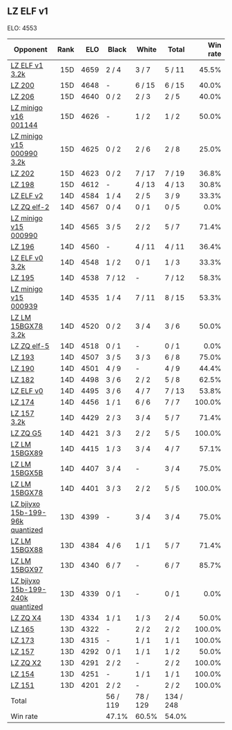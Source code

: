 ## LZ ELF v1 ##

ELO: 4553

Opponent | Rank | ELO | Black | White | Total | Win rate
---------|-----:|----:|-------|-------|-------|-------:
[LZ ELF v1 3.2k](LZ%20ELF%20v1%203.2k.md) | 15D | 4659 | 2 / 4 | 3 / 7 | 5 / 11 | 45.5%
[LZ 200](LZ%20200.md) | 15D | 4648 | - | 6 / 15 | 6 / 15 | 40.0%
[LZ 206](LZ%20206.md) | 15D | 4640 | 0 / 2 | 2 / 3 | 2 / 5 | 40.0%
[LZ minigo v16 001144](LZ%20minigo%20v16%20001144.md) | 15D | 4626 | - | 1 / 2 | 1 / 2 | 50.0%
[LZ minigo v15 000990 3.2k](LZ%20minigo%20v15%20000990%203.2k.md) | 15D | 4625 | 0 / 2 | 2 / 6 | 2 / 8 | 25.0%
[LZ 202](LZ%20202.md) | 15D | 4623 | 0 / 2 | 7 / 17 | 7 / 19 | 36.8%
[LZ 198](LZ%20198.md) | 15D | 4612 | - | 4 / 13 | 4 / 13 | 30.8%
[LZ ELF v2](LZ%20ELF%20v2.md) | 14D | 4584 | 1 / 4 | 2 / 5 | 3 / 9 | 33.3%
[LZ ZQ elf-2](LZ%20ZQ%20elf-2.md) | 14D | 4567 | 0 / 4 | 0 / 1 | 0 / 5 | 0.0%
[LZ minigo v15 000990](LZ%20minigo%20v15%20000990.md) | 14D | 4565 | 3 / 5 | 2 / 2 | 5 / 7 | 71.4%
[LZ 196](LZ%20196.md) | 14D | 4560 | - | 4 / 11 | 4 / 11 | 36.4%
[LZ ELF v0 3.2k](LZ%20ELF%20v0%203.2k.md) | 14D | 4548 | 1 / 2 | 0 / 1 | 1 / 3 | 33.3%
[LZ 195](LZ%20195.md) | 14D | 4538 | 7 / 12 | - | 7 / 12 | 58.3%
[LZ minigo v15 000939](LZ%20minigo%20v15%20000939.md) | 14D | 4535 | 1 / 4 | 7 / 11 | 8 / 15 | 53.3%
[LZ LM 15BGX78 3.2k](LZ%20LM%2015BGX78%203.2k.md) | 14D | 4520 | 0 / 2 | 3 / 4 | 3 / 6 | 50.0%
[LZ ZQ elf-5](LZ%20ZQ%20elf-5.md) | 14D | 4518 | 0 / 1 | - | 0 / 1 | 0.0%
[LZ 193](LZ%20193.md) | 14D | 4507 | 3 / 5 | 3 / 3 | 6 / 8 | 75.0%
[LZ 190](LZ%20190.md) | 14D | 4501 | 4 / 9 | - | 4 / 9 | 44.4%
[LZ 182](LZ%20182.md) | 14D | 4498 | 3 / 6 | 2 / 2 | 5 / 8 | 62.5%
[LZ ELF v0](LZ%20ELF%20v0.md) | 14D | 4495 | 3 / 6 | 4 / 7 | 7 / 13 | 53.8%
[LZ 174](LZ%20174.md) | 14D | 4456 | 1 / 1 | 6 / 6 | 7 / 7 | 100.0%
[LZ 157 3.2k](LZ%20157%203.2k.md) | 14D | 4429 | 2 / 3 | 3 / 4 | 5 / 7 | 71.4%
[LZ ZQ G5](LZ%20ZQ%20G5.md) | 14D | 4421 | 3 / 3 | 2 / 2 | 5 / 5 | 100.0%
[LZ LM 15BGX89](LZ%20LM%2015BGX89.md) | 14D | 4415 | 1 / 3 | 3 / 4 | 4 / 7 | 57.1%
[LZ LM 15BGX5B](LZ%20LM%2015BGX5B.md) | 14D | 4407 | 3 / 4 | - | 3 / 4 | 75.0%
[LZ LM 15BGX78](LZ%20LM%2015BGX78.md) | 14D | 4401 | 3 / 3 | 2 / 2 | 5 / 5 | 100.0%
[LZ bjiyxo 15b-199-96k quantized](LZ%20bjiyxo%2015b-199-96k%20quantized.md) | 13D | 4399 | - | 3 / 4 | 3 / 4 | 75.0%
[LZ LM 15BGX88](LZ%20LM%2015BGX88.md) | 13D | 4384 | 4 / 6 | 1 / 1 | 5 / 7 | 71.4%
[LZ LM 15BGX97](LZ%20LM%2015BGX97.md) | 13D | 4340 | 6 / 7 | - | 6 / 7 | 85.7%
[LZ bjiyxo 15b-199-240k quantized](LZ%20bjiyxo%2015b-199-240k%20quantized.md) | 13D | 4339 | 0 / 1 | - | 0 / 1 | 0.0%
[LZ ZQ X4](LZ%20ZQ%20X4.md) | 13D | 4334 | 1 / 1 | 1 / 3 | 2 / 4 | 50.0%
[LZ 165](LZ%20165.md) | 13D | 4322 | - | 2 / 2 | 2 / 2 | 100.0%
[LZ 173](LZ%20173.md) | 13D | 4315 | - | 1 / 1 | 1 / 1 | 100.0%
[LZ 157](LZ%20157.md) | 13D | 4292 | 0 / 1 | 1 / 1 | 1 / 2 | 50.0%
[LZ ZQ X2](LZ%20ZQ%20X2.md) | 13D | 4291 | 2 / 2 | - | 2 / 2 | 100.0%
[LZ 154](LZ%20154.md) | 13D | 4251 | - | 1 / 1 | 1 / 1 | 100.0%
[LZ 151](LZ%20151.md) | 13D | 4201 | 2 / 2 | - | 2 / 2 | 100.0%
Total | | | 56 / 119 | 78 / 129 | 134 / 248 | 
Win rate| | | 47.1% | 60.5% | 54.0% | 

